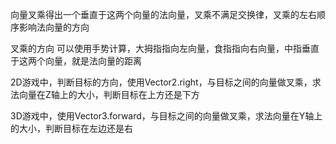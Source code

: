 向量叉乘得出一个垂直于这两个向量的法向量，叉乘不满足交换律，叉乘的左右顺序影响法向量的方向

叉乘的方向 可以使用手势计算，大拇指指向左向量，食指指向右向量，中指垂直于这两个向量，就是法向量的距离

2D游戏中，判断目标的方向，使用Vector2.right，与目标之间的向量做叉乘，求法向量在Z轴上的大小，判断目标在上方还是下方

3D游戏中，使用Vector3.forward，与目标之间的向量做叉乘，求法向量在Y轴上的大小，判断目标在左边还是右

